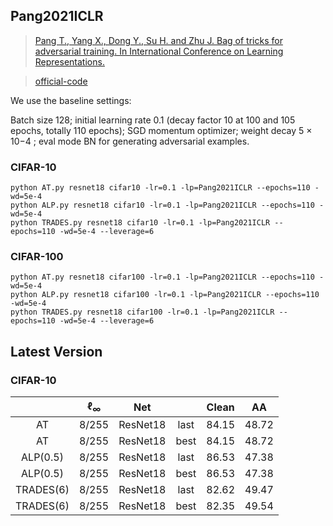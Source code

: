 

## Pang2021ICLR




> [Pang T., Yang X., Dong Y., Su H. and Zhu J. Bag of tricks for adversarial training. In International Conference on Learning Representations.](http://arxiv.org/abs/2010.00467)

> [official-code](https://github.com/P2333/Bag-of-Tricks-for-AT)

We use the baseline settings:

Batch size 128; initial learning rate 0.1 (decay factor 10 at 100 and 105 epochs, totally 110 epochs);
SGD momentum optimizer; weight decay 5 × 10−4 ; eval mode BN for generating adversarial
examples.

### CIFAR-10

    python AT.py resnet18 cifar10 -lr=0.1 -lp=Pang2021ICLR --epochs=110 -wd=5e-4 
    python ALP.py resnet18 cifar10 -lr=0.1 -lp=Pang2021ICLR --epochs=110 -wd=5e-4 
    python TRADES.py resnet18 cifar10 -lr=0.1 -lp=Pang2021ICLR --epochs=110 -wd=5e-4 --leverage=6

### CIFAR-100

    python AT.py resnet18 cifar100 -lr=0.1 -lp=Pang2021ICLR --epochs=110 -wd=5e-4 
    python ALP.py resnet18 cifar100 -lr=0.1 -lp=Pang2021ICLR --epochs=110 -wd=5e-4 
    python TRADES.py resnet18 cifar100 -lr=0.1 -lp=Pang2021ICLR --epochs=110 -wd=5e-4 --leverage=6



## Latest Version



### CIFAR-10





|           | $\ell_{\infty}$ |   Net    |      | Clean |  AA   |
| :-------: | :-------------: | :------: | :--: | :---: | :---: |
|    AT     |      8/255      | ResNet18 | last | 84.15 | 48.72 |
|    AT     |      8/255      | ResNet18 | best | 84.15 | 48.72 |
| ALP(0.5)  |      8/255      | ResNet18 | last | 86.53 | 47.38 |
| ALP(0.5)  |      8/255      | ResNet18 | best | 86.53 | 47.38 |
| TRADES(6) |      8/255      | ResNet18 | last | 82.62 | 49.47 |
| TRADES(6) |      8/255      | ResNet18 | best | 82.35 | 49.54 |








